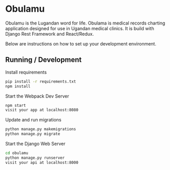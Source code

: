 # Obulamu
Obulamu is the Lugandan word for life. Obulama is medical records charting application designed for use in Ugandan medical clinics. It is build with Django Rest Framework and React/Redux.

Below are instructions on how to set up your development environment.

## Running / Development

Install requirements
```bash
pip install -r requirements.txt
npm install
```

Start the Webpack Dev Server
```bash
npm start
visit your app at localhost:8080
```

Update and run migrations
```bash
python manage.py makemigrations
python manage.py migrate
```

Start the Django Web Server
```bash
cd obulamu
python manage.py runserver
visit your api at localhost:8000
```

